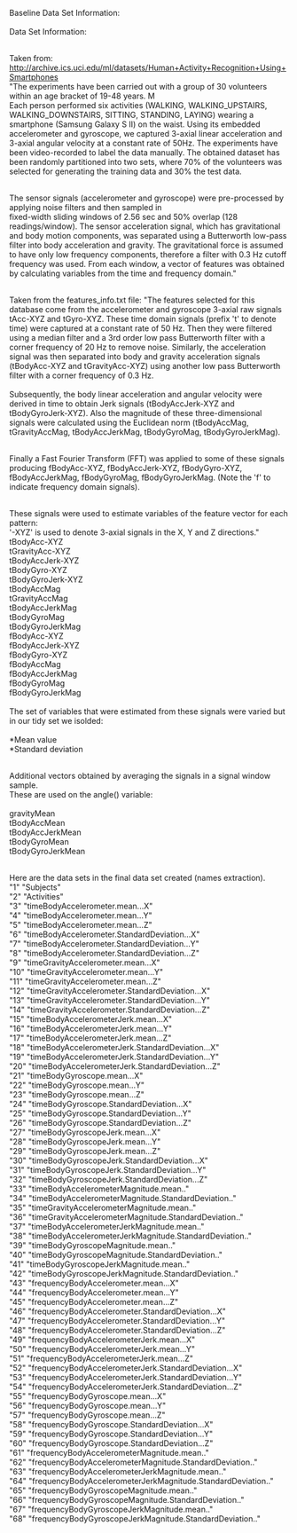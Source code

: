 Baseline Data Set Information:
<bR><BR>Data Set Information:<BR><BR>

Taken from: http://archive.ics.uci.edu/ml/datasets/Human+Activity+Recognition+Using+Smartphones<BR>
"The experiments have been carried out with a group of 30 volunteers within an age bracket of 19-48 years. M<BR>
Each person performed six activities (WALKING, WALKING_UPSTAIRS, WALKING_DOWNSTAIRS, SITTING, STANDING, LAYING) wearing
a smartphone (Samsung Galaxy S II) on the waist. Using its embedded accelerometer and gyroscope, we captured 3-axial linear 
acceleration and 3-axial angular velocity at a constant rate of 50Hz. The experiments have been video-recorded to label
the data manually. The obtained dataset has been randomly partitioned into two sets, where 70% of the volunteers was selected
for generating the training data and 30% the test data. <BR><BR>

The sensor signals (accelerometer and gyroscope) were pre-processed by applying noise filters and then sampled in <BR>
fixed-width sliding windows of 2.56 sec and 50% overlap (128 readings/window). The sensor acceleration signal, which has 
gravitational and body motion components, was separated using a Butterworth low-pass filter into body acceleration and 
gravity. The gravitational force is assumed to have only low frequency components, therefore a filter with 0.3 Hz cutoff 
frequency was used. From each window, a vector of features was obtained by calculating variables from the time and 
frequency domain."
<BR><BR>

Taken from the features_info.txt file:
"The features selected for this database come from the accelerometer and gyroscope 3-axial raw signals tAcc-XYZ and tGyro-XYZ. 
These time domain signals (prefix 't' to denote time) were captured at a constant rate of 50 Hz. Then they were filtered 
using a median filter and a 3rd order low pass Butterworth filter with a corner frequency of 20 Hz to remove noise. Similarly, 
the acceleration signal was then separated into body and gravity acceleration signals (tBodyAcc-XYZ and tGravityAcc-XYZ) using 
another low pass Butterworth filter with a corner frequency of 0.3 Hz. 
<BR><BR>
Subsequently, the body linear acceleration and angular velocity were derived in time to obtain Jerk signals 
(tBodyAccJerk-XYZ and tBodyGyroJerk-XYZ). Also the magnitude of these three-dimensional signals were calculated
using the Euclidean norm (tBodyAccMag, tGravityAccMag, tBodyAccJerkMag, tBodyGyroMag, tBodyGyroJerkMag). <BR><BR>

Finally a Fast Fourier Transform (FFT) was applied to some of these signals producing fBodyAcc-XYZ, fBodyAccJerk-XYZ, 
fBodyGyro-XYZ, fBodyAccJerkMag, fBodyGyroMag, fBodyGyroJerkMag. (Note the 'f' to indicate frequency domain signals).<BR><BR> 

These signals were used to estimate variables of the feature vector for each pattern:  <BR>
'-XYZ' is used to denote 3-axial signals in the X, Y and Z directions."<BR>
tBodyAcc-XYZ<BR>
tGravityAcc-XYZ<BR>
tBodyAccJerk-XYZ<BR>
tBodyGyro-XYZ<BR>
tBodyGyroJerk-XYZ<BR>
tBodyAccMag<BR>
tGravityAccMag<BR>
tBodyAccJerkMag<BR>
tBodyGyroMag<BR>
tBodyGyroJerkMag<BR>
fBodyAcc-XYZ<BR>
fBodyAccJerk-XYZ<BR>
fBodyGyro-XYZ<BR>
fBodyAccMag<BR>
fBodyAccJerkMag<BR>
fBodyGyroMag<BR>
fBodyGyroJerkMag<BR>
<BR>
The set of variables that were estimated from these signals were varied but in our tidy set we isolded: <BR>
<BR>
*Mean value<BR>
*Standard deviation
<BR><BR>

Additional vectors obtained by averaging the signals in a signal window sample.<BR> These are used on the angle() variable:
<BR><BR>
gravityMean<BR>
tBodyAccMean<BR>
tBodyAccJerkMean<BR>
tBodyGyroMean<BR>
tBodyGyroJerkMean<BR><BR>

Here are the data sets in the final data set created (names extraction).<BR>
"1" "Subjects"<BR>
"2" "Activities"<BR>
"3" "timeBodyAccelerometer.mean...X"<BR>
"4" "timeBodyAccelerometer.mean...Y"<BR>
"5" "timeBodyAccelerometer.mean...Z"<BR>
"6" "timeBodyAccelerometer.StandardDeviation...X"<BR>
"7" "timeBodyAccelerometer.StandardDeviation...Y"<BR>
"8" "timeBodyAccelerometer.StandardDeviation...Z"<BR>
"9" "timeGravityAccelerometer.mean...X"<BR>
"10" "timeGravityAccelerometer.mean...Y"<BR>
"11" "timeGravityAccelerometer.mean...Z"<BR>
"12" "timeGravityAccelerometer.StandardDeviation...X"<BR>
"13" "timeGravityAccelerometer.StandardDeviation...Y"<BR>
"14" "timeGravityAccelerometer.StandardDeviation...Z"<BR>
"15" "timeBodyAccelerometerJerk.mean...X"<BR>
"16" "timeBodyAccelerometerJerk.mean...Y"<BR>
"17" "timeBodyAccelerometerJerk.mean...Z"<BR>
"18" "timeBodyAccelerometerJerk.StandardDeviation...X"<BR>
"19" "timeBodyAccelerometerJerk.StandardDeviation...Y"<BR>
"20" "timeBodyAccelerometerJerk.StandardDeviation...Z"<BR>
"21" "timeBodyGyroscope.mean...X"<BR>
"22" "timeBodyGyroscope.mean...Y"<BR>
"23" "timeBodyGyroscope.mean...Z"<BR>
"24" "timeBodyGyroscope.StandardDeviation...X"<BR>
"25" "timeBodyGyroscope.StandardDeviation...Y"<BR>
"26" "timeBodyGyroscope.StandardDeviation...Z"<BR>
"27" "timeBodyGyroscopeJerk.mean...X"<BR>
"28" "timeBodyGyroscopeJerk.mean...Y"<BR>
"29" "timeBodyGyroscopeJerk.mean...Z"<BR>
"30" "timeBodyGyroscopeJerk.StandardDeviation...X"<BR>
"31" "timeBodyGyroscopeJerk.StandardDeviation...Y"<BR>
"32" "timeBodyGyroscopeJerk.StandardDeviation...Z"<BR>
"33" "timeBodyAccelerometerMagnitude.mean.."<BR>
"34" "timeBodyAccelerometerMagnitude.StandardDeviation.."<BR>
"35" "timeGravityAccelerometerMagnitude.mean.."<BR>
"36" "timeGravityAccelerometerMagnitude.StandardDeviation.."<BR>
"37" "timeBodyAccelerometerJerkMagnitude.mean.."<BR>
"38" "timeBodyAccelerometerJerkMagnitude.StandardDeviation.."<BR>
"39" "timeBodyGyroscopeMagnitude.mean.."<BR>
"40" "timeBodyGyroscopeMagnitude.StandardDeviation.."<BR>
"41" "timeBodyGyroscopeJerkMagnitude.mean.."<BR>
"42" "timeBodyGyroscopeJerkMagnitude.StandardDeviation.."<BR>
"43" "frequencyBodyAccelerometer.mean...X"<BR>
"44" "frequencyBodyAccelerometer.mean...Y"<BR>
"45" "frequencyBodyAccelerometer.mean...Z"<BR>
"46" "frequencyBodyAccelerometer.StandardDeviation...X"<BR>
"47" "frequencyBodyAccelerometer.StandardDeviation...Y"<BR>
"48" "frequencyBodyAccelerometer.StandardDeviation...Z"<BR>
"49" "frequencyBodyAccelerometerJerk.mean...X"<BR>
"50" "frequencyBodyAccelerometerJerk.mean...Y"<BR>
"51" "frequencyBodyAccelerometerJerk.mean...Z"<BR>
"52" "frequencyBodyAccelerometerJerk.StandardDeviation...X"<BR>
"53" "frequencyBodyAccelerometerJerk.StandardDeviation...Y"<BR>
"54" "frequencyBodyAccelerometerJerk.StandardDeviation...Z"<BR>
"55" "frequencyBodyGyroscope.mean...X"<BR>
"56" "frequencyBodyGyroscope.mean...Y"<BR>
"57" "frequencyBodyGyroscope.mean...Z"<BR>
"58" "frequencyBodyGyroscope.StandardDeviation...X"<BR>
"59" "frequencyBodyGyroscope.StandardDeviation...Y"<BR>
"60" "frequencyBodyGyroscope.StandardDeviation...Z"<BR>
"61" "frequencyBodyAccelerometerMagnitude.mean.."<BR>
"62" "frequencyBodyAccelerometerMagnitude.StandardDeviation.."<BR>
"63" "frequencyBodyAccelerometerJerkMagnitude.mean.."<BR>
"64" "frequencyBodyAccelerometerJerkMagnitude.StandardDeviation.."<BR>
"65" "frequencyBodyGyroscopeMagnitude.mean.."<BR>
"66" "frequencyBodyGyroscopeMagnitude.StandardDeviation.."<BR>
"67" "frequencyBodyGyroscopeJerkMagnitude.mean.."<BR>
"68" "frequencyBodyGyroscopeJerkMagnitude.StandardDeviation.."<BR>
